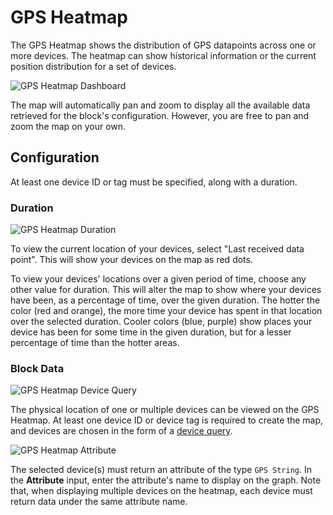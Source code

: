 # GPS Heatmap

The GPS Heatmap shows the distribution of GPS datapoints across one or more devices. The heatmap can show historical information or the current position distribution for a set of devices.

![GPS Heatmap Dashboard](/images/dashboards/heatmap-example.png "GPS Heatmap Dashboard")

The map will automatically pan and zoom to display all the available data retrieved for the block's configuration. However, you are free to pan and zoom the map on your own.

## Configuration

At least one device ID or tag must be specified, along with a duration.

### Duration

![GPS Heatmap Duration](/images/dashboards/heatmap-duration.png "GPS Heatmap Duration")

To view the current location of your devices, select "Last received data point". This will show your devices on the map as red dots.

To view your devices' locations over a given period of time, choose any other value for duration. This will alter the map to show where your devices have been, as a percentage of time, over the given duration. The hotter the color (red and orange), the more time your device has spent in that location over the selected duration. Cooler colors (blue, purple) show places your device has been for some time in the given duration, but for a lesser percentage of time than the hotter areas.

### Block Data

![GPS Heatmap Device Query](/images/dashboards/heatmap-device-query.png "GPS Heatmap Device Query")

The physical location of one or multiple devices can be viewed on the GPS Heatmap. At least one device ID or device tag is required to create the map, and devices are chosen in the form of a [device query](/devices/device-queries.md).

![GPS Heatmap Attribute](/images/dashboards/heatmap-attribute.png "GPS Heatmap Attribute")

The selected device(s) must return an attribute of the type `GPS String`. In the **Attribute** input, enter the attribute's name to display on the graph. Note that, when displaying multiple devices on the heatmap, each device must return data under the same attribute name.
